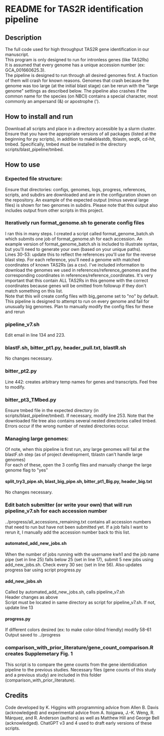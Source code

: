 # README for TAS2R identification pipeline  

## Description  
The full code used for high throughput TAS2R gene identification in our manuscript.  
This program is only designed to run for intronless genes (like TAS2Rs)  
It is assumed that every genome has a unique accession number (ex: GCA_001660625.3).  
The pipeline is designed to run through all desired genomes first.  A fraction of them will crash for known reasons.  Genomes that crash because the genome was too large (at the initial blast stage) can be rerun with the "large genome" settings as described below.  The pipeline also crashes if the common name for the species (on NBCI) contains a special character, most commonly an ampersand (&) or apostrophe (').   

## How to install and run  
Download all scripts and place in a directory accessible by a slurm cluster.  
Ensure that you have the appropriate versions of all packages (listed at the beginning for py scripts), in addition to makeblastdb, tblastn, seqtk, cd-hit, tmbed.  Specifically, tmbed must be installed in the directory scripts/blast_pipeline/tmbed.


## How to use  

### Expected file structure:  
Ensure that directories: configs, genomes, logs, progress, references, scripts, and subdirs are downloaded and are in the configuration shown on the repository.  An example of the expected output (minus several large files) is shown for two genomes in subdirs.  Please note that this output also includes output from other scripts in this project.


### Iteratively run format_genome.sh to generate config files
  I ran this in many steps.  I created a script called format_genome_batch.sh which submits one job of format_genome.sh for each accession.  An example version of format_genome_batch.sh is included to illustrate syntax, but you'll need to generate your own (based on your unique paths).  
  Lines 30-53: update this to reflect the references you'll use for the reverse blast step.  For each reference, you'll need a genome with matched coordinates of known TAS2Rs (as a csv).  I've included information to download the genomes we used in references/reference_genomes and the corresponding coordinates in references/reference_coordinates.  It's very important that this contain ALL TAS2Rs in this genome with the correct coordinates because genes will be omitted from followup if they don't match something on this list.   
  Note that this will create config files with big_genome set to "no" by default.  This pipeline is designed to attempt to run on every genome and fail for unusually big genomes.  Plan to manually modify the config files for these and rerun  

### pipeline_v7.sh  
  Edit email in line 134 and 223.  

### blastF.sh, bitter_pt1.py, header_pull.txt, blastR.sh  
  No changes necessary.

### bitter_pt2.py  
  Line 442: creates arbitrary temp names for genes and transcripts.  Feel free to modify.   

### bitter_pt3_TMbed.py  
  Ensure tmbed file in the expected directory (in scripts/blast_pipeline/tmbed).  If necessary, modify line 253.  Note that the downloaded file tree also contains several nested directories called tmbed.  Errors occur if the wrong number of nested directories occur.

### Managing large genomes:  
  Of note, when this pipeline is first run, any large genomes will fail at the blastF.sh step (as of project development, tblastn can't handle large genomes)  
  For each of these, open the 3 config files and manually change the large genome flag to "yes"  

#### split_try3_pipe.sh, blast_big_pipe.sh, bitter_pt1_Big.py, header_big.txt
  No changes necessary.

### Edit batch submitter (or write your own) that will run pipeline_v7.sh for each accession number  
  ../progress/all_accessions_remaining.txt contains all accession numbers that need to run but have not been submitted yet.  If a job fails I want to rerun it, I manually add the accession number back to this list.

#### automated_add_new_jobs.sh  
  When the number of jobs running with the username kwh1 and the job name pipe (set in line 25) falls below 25 (set in line 17), submit 5 new jobs using add_new_jobs.sh.  Check every 30 sec (set in line 56).  Also updates progress bar using script progress.py

#### add_new_jobs.sh  
  Called by automated_add_new_jobs.sh, calls pipeline_v7.sh  
  Header changes as above  
  Script must be located in same directory as script for pipeline_v7.sh.  If not, update line 13  

#### progress.py   
  If different colors desired (ex: to make color-blind friendly) modify 58-61
  Output saved to ../progress

### comparison_with_prior_literature/gene_count_comparison.R creates Supplemetary Fig. 1
  This script is to compare the gene counts from the gene identidication pipeline to the previous studies.
  Necessary files (gene counts of this study and a previous study) are included in this folder (comparison_with_prior_literature).

## Credits  
Code developed by K. Higgins with programming advice from Allen B. Davis (acknowledged) and experimental advice from A. Itoigawa, J.-K. Weng, R. Márquez, and R. Anderson (authors) as well as Matthew Hill and George Bell (acknowledged).  ChatGPT v3 and 4 used to draft early versions of these scripts.  
